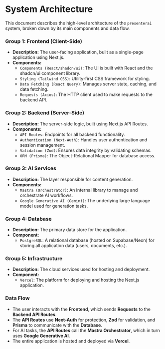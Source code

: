 # System Architecture

This document describes the high-level architecture of the `presenterai` system, broken down by its main components and data flow.

### Group 1: Frontend (Client-Side)

*   **Description:** The user-facing application, built as a single-page application using Next.js.
*   **Components:**
    *   `Components (React/shadcn/ui)`: The UI is built with React and the shadcn/ui component library.
    *   `Styling (Tailwind CSS)`: Utility-first CSS framework for styling.
    *   `Data Fetching (React Query)`: Manages server state, caching, and data fetching.
    *   `Requests (Axios)`: The HTTP client used to make requests to the backend API.

### Group 2: Backend (Server-Side)

*   **Description:** The server-side logic, built using Next.js API Routes.
*   **Components:**
    *   `API Routes`: Endpoints for all backend functionality.
    *   `Authentication (Next-Auth)`: Handles user authentication and session management.
    *   `Validation (Zod)`: Ensures data integrity by validating schemas.
    *   `ORM (Prisma)`: The Object-Relational Mapper for database access.

### Group 3: AI Services

*   **Description:** The layer responsible for content generation.
*   **Components:**
    *   `Mastra (Orchestrator)`: An internal library to manage and orchestrate AI workflows.
    *   `Google Generative AI (Gemini)`: The underlying large language model used for generation tasks.

### Group 4: Database

*   **Description:** The primary data store for the application.
*   **Component:**
    *   `PostgreSQL`: A relational database (hosted on Supabase/Neon) for storing all application data (users, documents, etc.).

### Group 5: Infrastructure

*   **Description:** The cloud services used for hosting and deployment.
*   **Component:**
    *   `Vercel`: The platform for deploying and hosting the Next.js application.

### Data Flow

*   The user interacts with the **Frontend**, which sends **Requests** to the **Backend API Routes**.
*   The **API Routes** use **Next-Auth** for protection, **Zod** for validation, and **Prisma** to communicate with the **Database**.
*   For AI tasks, the **API Routes** call the **Mastra Orchestrator**, which in turn uses **Google Generative AI**.
*   The entire application is hosted and deployed via **Vercel**.